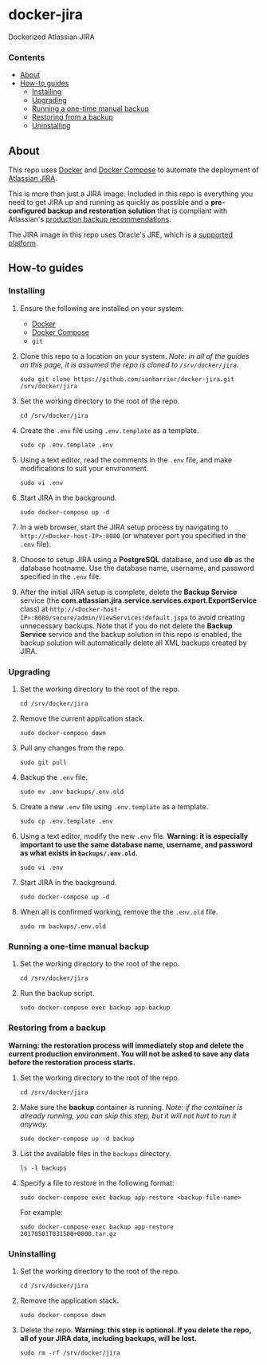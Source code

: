 # docker-jira

Dockerized Atlassian JIRA

### Contents

* [About](#about)
* [How-to guides](#how-to-guides)
    * [Installing](#installing)
    * [Upgrading](#upgrading)
    * [Running a one-time manual backup](#running-a-one-time-manual-backup)
    * [Restoring from a backup](#restoring-from-a-backup)
    * [Uninstalling](#uninstalling)

## About

This repo uses [Docker](https://www.docker.com) and [Docker Compose](https://docs.docker.com/compose/) to automate the deployment of [Atlassian JIRA](https://www.atlassian.com/software/jira).

This is more than just a JIRA image. Included in this repo is everything you need to get JIRA up and running as quickly as possible and a **pre-configured backup and restoration solution** that is compliant with Atlassian's [production backup recommendations](https://confluence.atlassian.com/adminjiraserver073/backing-up-data-861253815.html).

The JIRA image in this repo uses Oracle's JRE, which is a [supported platform](https://confluence.atlassian.com/adminjiraserver073/supported-platforms-861253018.html).

## How-to guides

### Installing

1. Ensure the following are installed on your system:

    * [Docker](https://docs.docker.com/engine/installation/)
    * [Docker Compose](https://docs.docker.com/compose/install/#install-as-a-container)
    * `git`

2. Clone this repo to a location on your system. *Note: in all of the guides on this page, it is assumed the repo is cloned to `/srv/docker/jira`.*

    ```shell
    sudo git clone https://github.com/ianharrier/docker-jira.git /srv/docker/jira
    ```

3. Set the working directory to the root of the repo.

    ```shell
    cd /srv/docker/jira
    ```

4. Create the `.env` file using `.env.template` as a template.

    ```shell
    sudo cp .env.template .env
    ```

5. Using a text editor, read the comments in the `.env` file, and make modifications to suit your environment.

    ```shell
    sudo vi .env
    ```

6. Start JIRA in the background.

    ```shell
    sudo docker-compose up -d
    ```

7. In a web browser, start the JIRA setup process by navigating to `http://<Docker-host-IP>:8080` (or whatever port you specified in the `.env` file).

8. Choose to setup JIRA using a **PostgreSQL** database, and use **db** as the database hostname. Use the database name, username, and password specified in the `.env` file.

9. After the initial JIRA setup is complete, delete the **Backup Service** service (the **com.atlassian.jira.service.services.export.ExportService** class) at `http://<Docker-host-IP>:8080/secure/admin/ViewServices!default.jspa` to avoid creating unnecessary backups. Note that if you do not delete the **Backup Service** service and the backup solution in this repo is enabled, the backup solution will automatically delete all XML backups created by JIRA.

### Upgrading

1. Set the working directory to the root of the repo.

    ```shell
    cd /srv/docker/jira
    ```

2. Remove the current application stack.

    ```shell
    sudo docker-compose down
    ```

3. Pull any changes from the repo.

    ```shell
    sudo git pull
    ```

4. Backup the `.env` file.

    ```shell
    sudo mv .env backups/.env.old
    ```

5. Create a new `.env` file using `.env.template` as a template.

    ```shell
    sudo cp .env.template .env
    ```

6. Using a text editor, modify the new `.env` file. **Warning: it is especially important to use the same database name, username, and password as what exists in `backups/.env.old`.**

    ```shell
    sudo vi .env
    ```

7. Start JIRA in the background.

    ```shell
    sudo docker-compose up -d
    ```

8. When all is confirmed working, remove the the `.env.old` file.

    ```shell
    sudo rm backups/.env.old
    ```

### Running a one-time manual backup

1. Set the working directory to the root of the repo.

    ```shell
    cd /srv/docker/jira
    ```

2. Run the backup script.

    ```shell
    sudo docker-compose exec backup app-backup
    ```

### Restoring from a backup

**Warning: the restoration process will immediately stop and delete the current production environment. You will not be asked to save any data before the restoration process starts.**

1. Set the working directory to the root of the repo.

    ```shell
    cd /srv/docker/jira
    ```

2. Make sure the **backup** container is running. *Note: if the container is already running, you can skip this step, but it will not hurt to run it anyway.*

    ```shell
    sudo docker-compose up -d backup
    ```

3. List the available files in the `backups` directory.

    ```shell
    ls -l backups
    ```

4. Specify a file to restore in the following format:

    ```shell
    sudo docker-compose exec backup app-restore <backup-file-name>
    ```

    For example:

    ```shell
    sudo docker-compose exec backup app-restore 20170501T031500+0000.tar.gz
    ```

### Uninstalling

1. Set the working directory to the root of the repo.

    ```shell
    cd /srv/docker/jira
    ```

2. Remove the application stack.

    ```shell
    sudo docker-compose down
    ```

3. Delete the repo. **Warning: this step is optional. If you delete the repo, all of your JIRA data, including backups, will be lost.**

    ```shell
    sudo rm -rf /srv/docker/jira
    ```

